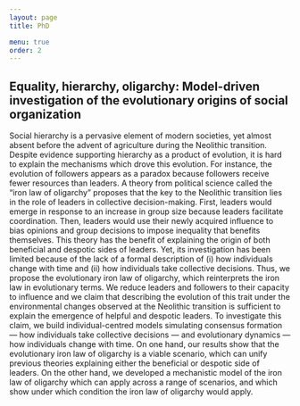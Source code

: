 ```yaml
---
layout: page
title: PhD

menu: true
order: 2
---
```


## Equality, hierarchy, oligarchy: Model-driven investigation of the evolutionary origins of social organization  

Social hierarchy is a pervasive element of modern societies, yet almost absent before the advent of agriculture during the Neolithic transition. Despite evidence supporting hierarchy as a product of evolution, it is hard to explain the mechanisms which drove this evolution. For instance, the evolution of followers appears as a paradox because followers receive fewer resources than leaders. A theory from political science called the “iron law of oligarchy” proposes that the key to the Neolithic transition lies in the role of leaders in collective decision-making. First, leaders would emerge in response to an increase in group size because leaders facilitate coordination. Then, leaders would use their newly acquired influence to bias opinions and group decisions to impose inequality that benefits themselves. This theory has the benefit of explaining the origin of both beneficial and despotic sides of leaders. Yet, its investigation has been limited because of the lack of a formal description of (i) how individuals change with time and (ii) how individuals take collective decisions. Thus, we propose the evolutionary iron law of oligarchy, which reinterprets the iron law in evolutionary terms. We reduce leaders and followers to their capacity to influence and we claim that describing the evolution of this trait under the environmental changes observed at the Neolithic transition is sufficient to explain the emergence of helpful and despotic leaders. To investigate this claim, we build individual-centred models simulating consensus formation — how individuals take collective decisions — and evolutionary dynamics — how individuals change with time. On one hand, our results show that the evolutionary iron law of oligarchy is a viable scenario, which can unify previous theories explaining either the beneficial or despotic side of leaders. On the other hand, we developed a mechanistic model of the iron law of oligarchy which can apply across a range of scenarios, and which show under which condition the iron law of oligarchy would apply.
